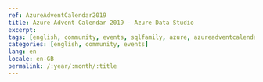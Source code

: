 ```yaml
---
ref: AzureAdventCalendar2019
title: Azure Advent Calendar 2019 - Azure Data Studio
excerpt: 
tags: [english, community, events, sqlfamily, azure, azureadventcalendar]
categories: [english, community, events]
lang: en
locale: en-GB
permalink: /:year/:month/:title
---
```


